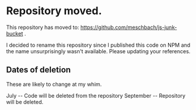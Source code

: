 # Repository moved.

This repository has moved to: https://github.com/meschbach/js-junk-bucket .

I decided to rename this repository since I published this code on NPM and the name unsurprisingly wasn't available.
Please updating your references.

## Dates of deletion

These are likely to change at my whim.

July -- Code will be deleted from the repository
September -- Repository will be deleted.